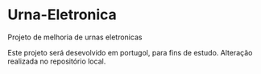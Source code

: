 # Urna-Eletronica
Projeto de melhoria de urnas eletronicas

Este projeto será desevolvido em portugol, para fins de estudo.
Alteração realizada no repositório local.
